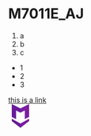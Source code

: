 # M7011E_AJ
1. a
1. b
1. c
* 1
* 2
* 3

[this is a link](https://github.com/)</br>
![somestuff](https://github.com/adam-p/markdown-here/raw/master/src/common/images/icon48.png "Logo Title Text 1")
